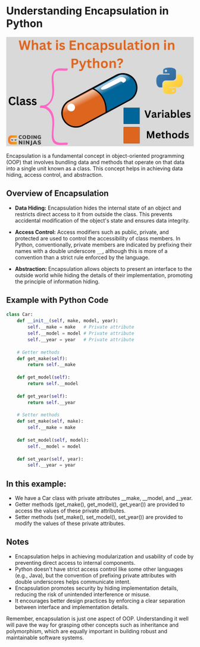 # Understanding Encapsulation in Python

<center>
<img alt="img_1.png" src="img_1.png"/>
</center>

Encapsulation is a fundamental concept in object-oriented programming (OOP) that involves bundling data and methods that operate on that data into a single unit known as a class. This concept helps in achieving data hiding, access control, and abstraction.


## Overview of Encapsulation

- **Data Hiding:** Encapsulation hides the internal state of an object and restricts direct access to it from outside the class. This prevents accidental modification of the object's state and ensures data integrity.

- **Access Control:** Access modifiers such as public, private, and protected are used to control the accessibility of class members. In Python, conventionally, private members are indicated by prefixing their names with a double underscore `__`, although this is more of a convention than a strict rule enforced by the language.

- **Abstraction:** Encapsulation allows objects to present an interface to the outside world while hiding the details of their implementation, promoting the principle of information hiding.

## Example with Python Code

```python
class Car:
    def __init__(self, make, model, year):
        self.__make = make   # Private attribute
        self.__model = model # Private attribute
        self.__year = year   # Private attribute

    # Getter methods
    def get_make(self):
        return self.__make
    
    def get_model(self):
        return self.__model
    
    def get_year(self):
        return self.__year
    
    # Setter methods
    def set_make(self, make):
        self.__make = make
    
    def set_model(self, model):
        self.__model = model
    
    def set_year(self, year):
        self.__year = year
```
## In this example:
- We have a Car class with private attributes __make, __model, and __year.
- Getter methods (get_make(), get_model(), get_year()) are provided to access the values of these private attributes.
- Setter methods (set_make(), set_model(), set_year()) are provided to modify the values of these private attributes.

## Notes

- Encapsulation helps in achieving modularization and usability of code by preventing direct access to internal components.
- Python doesn't have strict access control like some other languages (e.g., Java), but the convention of prefixing private attributes with double underscores helps communicate intent.
- Encapsulation promotes security by hiding implementation details, reducing the risk of unintended interference or misuse.
- It encourages better design practices by enforcing a clear separation between interface and implementation details.

Remember, encapsulation is just one aspect of OOP. Understanding it well will pave the way for grasping other concepts such as inheritance and polymorphism, which are equally important in building robust and maintainable software systems.
